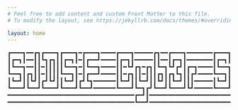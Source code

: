 ```yaml
---
# Feel free to add content and custom Front Matter to this file.
# To modify the layout, see https://jekyllrb.com/docs/themes/#overriding-theme-defaults

layout: home
---
```


<pre>
┏━━━┓━━┏┓┏━━━┓┏━━━┓━┏━━━┓━━━━┏━━━┓━━━━━┏┓━━┏━━━┓━━━━━━━┏━━━┓━┏┓━━━━━━━┏┓━━━━━━
┃┏━┓┃━━┃┃┗┓┏┓┃┃┏━┓┃━┃┏━━┛━━━━┃┏━┓┃━━━━━┃┃━━┃┏━┓┃━━━━━━━┃┏━┓┃┏┛┗┓━━━━━━┃┃━━━━━━
┃┗━━┓━━┃┃━┃┃┃┃┃┗━━┓━┃┗━━┓━━━━┃┃━┗┛┏┓━┏┓┃┗━┓┗┛┏┛┃┏━┓━━━━┃┗━━┓┗┓┏┛┏┓┏┓┏━┛┃┏┓┏━━┓
┗━━┓┃┏┓┃┃━┃┃┃┃┗━━┓┃━┃┏━━┛━━━━┃┃━┏┓┃┃━┃┃┃┏┓┃┏┓┗┓┃┃┏┛━━━━┗━━┓┃━┃┃━┃┃┃┃┃┏┓┃┣┫┃┏┓┃
┃┗━┛┃┃┗┛┃┏┛┗┛┃┃┗━┛┃┏┛┗┓━━━━━━┃┗━┛┃┃┗━┛┃┃┗┛┃┃┗━┛┃┃┃━━━━━┃┗━┛┃━┃┗┓┃┗┛┃┃┗┛┃┃┃┃┗┛┃
┗━━━┛┗━━┛┗━━━┛┗━━━┛┗━━┛━━━━━━┗━━━┛┗━┓┏┛┗━━┛┗━━━┛┗┛━━━━━┗━━━┛━┗━┛┗━━┛┗━━┛┗┛┗━━┛
━━━━━━━━━━━━━━━━━━━━━━━━━━━━━━━━━━┏━┛┃━━━━━━━━━━━━━━━━━━━━━━━━━━━━━━━━━━━━━━━━
━━━━━━━━━━━━━━━━━━━━━━━━━━━━━━━━━━┗━━┛━━━━━━━━━━━━━━━━━━━━━━━━━━━━━━━━━━━━━━━━
</pre>